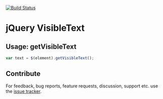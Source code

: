[![Build Status](https://travis-ci.org/Krinkle/jquery-visibleText.svg?branch=master)](https://travis-ci.org/Krinkle/jquery-visibleText)

# jQuery VisibleText

## Usage: getVisibleText

```javascript
var text = $(element).getVisibleText();
```

## Contribute
For feedback, bug reports, feature requests, discussion, support etc. use the
[issue tracker](https://github.com/Krinkle/jquery-visibleText/issues).
